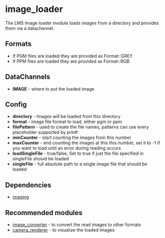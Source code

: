 # image_loader

The LMS image loader module loads images from a directory and provides them via a datachannel.

## Formats
- If PGM files are loaded they are provided as Format::GREY
- If PPM files are loaded they are provided as Format::RGB

## DataChannels
- **IMAGE** - where to put the loaded image

## Config
- **directory** - Images will be loaded from this directory
- **format** - image file format to load, either pgm or ppm
- **filePattern** - used to create the file names, patterns can use every placeholder supported by printf
- **minCounter** - start counting the images from this number
- **maxCounter** - end counting the images at this this number, set it to -1 if you want to load until an error during reading occurs
- **loadSingleFile** - true/false, Set to true if just the file specified in _singleFile_ should be loaded
- **singleFile** - full absolute path to a single image file that should be loaded

## Dependencies
- [imaging](https://github.com/syxolk/imaging)

## Recommended modules
- [image_converter](https://github.com/syxolk/image_converter) - to convert the read images to other formats
- [camera_renderer](https://github.com/Phibedy/camera_renderer) - to visualize the loaded images
